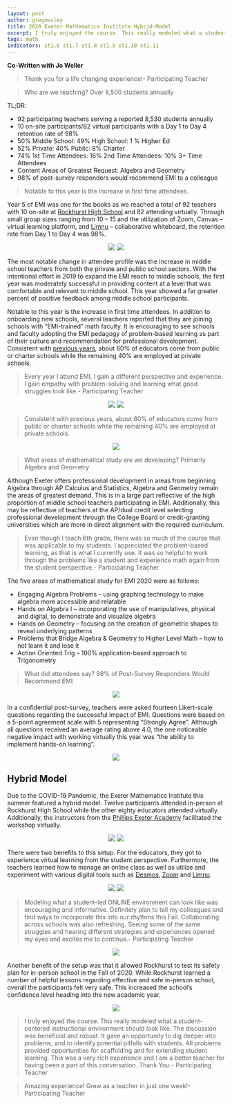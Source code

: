 ```yaml
---
layout: post
author: gregowsley
title: 2020 Exeter Mathematics Institute Hybrid-Model
excerpt: I truly enjoyed the course. This really modeled what a student-centered instructional environment should look like. The discussion was beneficial and robust. It gave an opportunity to dig deeper into problems, and to identify potential pitfalls with students. All problems provided opportunities for scaffolding and for extending student learning. This was a very rich experience and I am a better teacher for having been a part of this conversation. Thank You.
tags: math
indicators: st1.6 st1.7 st1.8 st1.9 st1.10 st1.11
---
```


<b> Co-Written with Jo Weller </b>

<blockquote>Thank you for a life changing experience!- Participating Teacher </blockquote>

<blockquote> Who are we reaching?  Over 8,500 students annually </blockquote>
 
TL;DR:
 
- 92 participating teachers serving a reported 8,530 students annually
- 10 on-site participants/82 virtual participants with a Day 1 to Day 4 retention rate of 98%
- 50% Middle School: 49% High School: 1 % Higher Ed
- 52% Private: 40% Public: 8% Charter
- 74% 1st Time Attendees: 16% 2nd Time Attendees: 10% 3+ Time Attendees
- Content Areas of Greatest Request: Algebra and Geometry
- 98% of post-survey responders would recommend EMI to a colleague
 
<blockquote>Notable to this year is the increase in first time attendees.</blockquote>
 
Year 5 of EMI was one for the books as we reached a total of 92 teachers with 10 on-site at [Rockhurst High School](https://www.rockhursths.edu/) and 82 attending virtually. Through small group sizes ranging from 10 – 15 and the utilization of Zoom, Canvas – virtual learning platform, and [Limnu](https://limnu.com/) – collaborative whiteboard, the retention rate from Day 1 to Day 4 was 98%.

<center>
<div class="flex-wrapper">
  <img src="/img/EMI2020Classroom.jpg">
  <img src="/img/EMI2020Hybrid.jpg">
</div>
</center>

The most notable change in attendee profile was the increase in middle school teachers from both the private and public school sectors. With the intentional effort in 2019 to expand the EMI reach to middle schools, the first year was moderately successful in providing content at a level that was comfortable and relevant to middle school. This year showed a far greater percent of positive feedback among middle school participants.

Notable to this year is the increase in first time attendees.  In addition to onboarding new schools, several teachers reported that they are joining schools with “EMI-trained” math faculty. It is encouraging to see schools and faculty adopting the EMI pedagogy of problem-based learning as part of their culture and recommendation for professional development. Consistent with [previous years](), about 60% of educators come from public or charter schools while the remaining 40% are employed at private schools.

<blockquote>Every year I attend EMI, I gain a different perspective and experience. I gain empathy with problem-solving and learning what good struggles look like.- Participating Teacher </blockquote>

<center>
<div class="flex-wrapper">
  <img src="/img/EMI2020GradeLevels.png">
  <img src="/img/EMI2020Retention.png">
</div>
</center>

<blockquote>Consistent with previous years, about 60% of educators come from public or charter schools while the remaining 40% are employed at private schools.</blockquote>

<center>
<div class="flex-wrapper">
  <img src="/img/EMI2020SchoolType.png">
</div>
</center>

<blockquote> What areas of mathematical study are we developing? Primarily Algebra and Geometry </blockquote>

Although Exeter offers professional development in areas from beginning Algebra through AP Calculus and Statistics, Algebra and Geometry remain the areas of greatest demand. This is in a large part reflective of the high proportion of middle school teachers participating in EMI. Additionally, this may be reflective of teachers at the AP/dual credit level selecting professional development through the College Board or credit-granting universities which are more in direct alignment with the required curriculum.

<blockquote>Even though I teach 6th grade, there was so much of the course that was applicable to my students. I appreciated the problem-based learning, as that is what I currently use. It was so helpful to work through the problems like a student and experience math again from the student perspective.- Participating Teacher </blockquote>

The five areas of mathematical study for EMI 2020 were as follows:
 
- Engaging Algebra Problems – using graphing technology to make algebra more accessible and relatable
- Hands on Algebra I – incorporating the use of manipulatives, physical and digital, to demonstrate and visualize algebra
- Hands on Geometry – focusing on the creation of geometric shapes to reveal underlying patterns
- Problems that Bridge Algebra & Geometry to Higher Level Math – how to not learn it and lose it
- Action Oriented Trig – 100% application-based approach to Trigonometry

<blockquote>What did attendees say? 98% of Post-Survey Responders Would Recommend EMI</blockquote>

<center>
<div class="flex-wrapper">
  <img src="/img/EMI2020Traditional Indicators.png">
</div>
</center>

In a confidential post-survey, teachers were asked fourteen Likert-scale questions regarding the successful impact of EMI. Questions were based on a 5-point agreement scale with 5 representing “Strongly Agree”. Although all questions received an average rating above 4.0, the one noticeable negative impact with working virtually this year was “the ability to implement hands-on learning”.

<center>
<div class="flex-wrapper">
  <img src="/img/EMI2020HandsOn.jpg">
</div>
</center>

## Hybrid Model


Due to the COVID-19 Pandemic, the Exeter Mathematics Institute this summer featured a hybrid model. Twelve participants attended in-person at Rockhurst High School while the other eighty educators attended virtually. Additionally, the instructors from the [Phillips Exeter Academy](https://www.exeter.edu/) facilitated the workshop virtually. 

<center>
<div class="flex-wrapper">
  <img src="/img/EMI2020SociallyDistanced.jpg">
  <img src="/img/EMI2020Masks.jpg">
</div>
</center>

There were two benefits to this setup. For the educators, they got to experience virtual learning from the student perspective. Furthermore, the teachers learned how to manage an online class as well as utilize and experiment with various digital tools such as [Desmos](https://www.desmos.com/), [Zoom](https://zoom.us/) and [Limnu](https://limnu.com/).

<center>
<div class="flex-wrapper">
  <img src="/img/EMI2020Zoom.jpg">
  <img src="/img/EMI2020ZoomLimnu.jpg">
</div>
</center>

<blockquote>Modeling what a student-led ONLINE environment can look like was encouraging and informative. Definitely plan to tell my colleagues and find ways to incorporate this into our rhythms this Fall. Collaborating across schools was also refreshing. Seeing some of the same struggles and hearing different strategies and experiences opened my eyes and excites me to continue.- Participating Teacher </blockquote>

<center>
<div class="flex-wrapper">
  <img src="/img/EMI2020NewIndicators.png">
</div>
</center>

Another benefit of the setup was that it allowed Rockhurst to test its safety plan for in-person school in the Fall of 2020. While Rockhurst learned a number of helpful lessons regarding effective and safe in-person school, overall the participants felt very safe. This increased the school’s confidence level heading into the new academic year. 

<center>
<div class="flex-wrapper">
  <img src="/img/EMI2020FeelSafe.png">
</div>
</center>

<blockquote> I truly enjoyed the course. This really modeled what a student-centered instructional environment should look like. The discussion was beneficial and robust. It gave an opportunity to dig deeper into problems, and to identify potential pitfalls with students. All problems provided opportunities for scaffolding and for extending student learning. This was a very rich experience and I am a better teacher for having been a part of this conversation. Thank You.- Participating Teacher </blockquote>

<blockquote>Amazing experience! Grew as a teacher in just one week!- Participating Teacher </blockquote>
